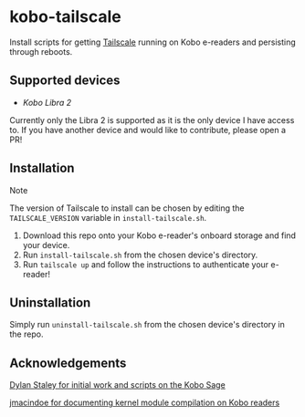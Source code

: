 # kobo-tailscale
Install scripts for getting [Tailscale](https://tailscale.com) running on Kobo e-readers and persisting through reboots.

## Supported devices
- *Kobo Libra 2*

Currently only the Libra 2 is supported as it is the only device I have access to.
If you have another device and would like to contribute, please open a PR!

## Installation
> [!NOTE]  
> The version of Tailscale to install can be chosen by editing the `TAILSCALE_VERSION` variable in `install-tailscale.sh`.

1. Download this repo onto your Kobo e-reader's onboard storage and find your device.
2. Run `install-tailscale.sh` from the chosen device's directory.
3. Run `tailscale up` and follow the instructions to authenticate your e-reader!

## Uninstallation
Simply run `uninstall-tailscale.sh` from the chosen device's directory in the repo.

## Acknowledgements
[Dylan Staley for initial work and scripts on the Kobo Sage](https://dstaley.com/posts/tailscale-on-kobo-sage)

[jmacindoe for documenting kernel module compilation on Kobo readers](https://github.com/jmacindoe/kobo-kernel-modules)